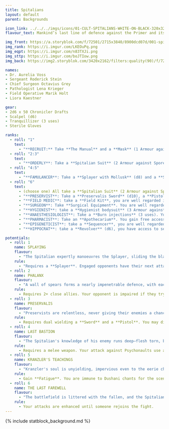```yaml
---
title: Spitalians
layout: default
parent: Backgrounds

icon_link: ../../../imgs/icons/01-CULT-SPITALIANS-WHITE-ON-BLACK-320x320.webp
flavour_text: Mankind’s last line of defence against the Primer and its spawn. [Spitalians](https://degenesis.com/world/cults/spitalians) explore the spore fields, dissect dead Psychonauts, and develop poisons and weapons. With their fungicides they cut swathes into the Sepsis, and carry spore covered muscles in glass tubes to lead them to the Aberrants’ breeding grounds.

img_front: https://a.storyblok.com/f/72501/2715x3840/8900dcd07d/001-spitalians-archetype.jpg
img_rank: https://i.imgur.com/LKEOuPq.png
img_eqpt: https://i.imgur.com/n83TXJi.png
img_sttp: https://i.imgur.com/boJTIow.png
img_back: https://img2.storyblok.com/3420x2162/filters:quality(90)/f/72501/4570x2887/fdff41381a/opener-spitalian.jpg

names:
- Dr. Aurelia Voss
- Sergeant Roderick Stein
- Chief Surgeon Octavius Grey
- Pathologist Lena Krieger
- Field Operative Marik Holt
- Liora Kaestner

gear:
- 2d6 x 50 Chronicler Drafts
- Scalpel (d6)
- Tranquillizer (3 uses)
- Sterile Gloves

ranks:
  - roll: "1"
    text:
      - "**RECRUIT:** Take **The Manual** and a **Mask** (1 Armour against Spore Infestation). <br>"
  - roll: "2:3"
    text:
      - "**ORDERLY**: Take a **Spitalian Suit** (2 Armour against Spore Infestation). You have strengthened your immune system, re-roll 1d6 HP and keep the highest. <br>"
  - roll: "4:5"
    text:
      - "**FAMULANCER**: Take a **Splayer with Mollusk** (d8) and a **Spitalian Suit** (2 Armour against Spore Infestation). You are appreciated and always get food for free in the Protectorate. <br>"
  - roll: "6"
    text:
      - (choose one) All take a **Spitalian Suit** (2 Armour against Spore Infestation). <br>
      - "**PRESERVIST**: Take a **Preservalis Sword** (d10), a **Pistol** (d6) and a **Horse**. In the Protectorate, you have access to armoires. <br>"
      - "**FIELD MEDIC**: take a **Field Kit**, you are well regarded in the Protectorate. <br>"
      - "**SURGEON**: Take **Surgical Equipment**. You are well regarded by the Anabaptists. <br>"
      - "**HYGIENIST**: take a **Hygienist bodysuit** (3 Armour against Spore Infestation). you are well regarded by the Judges. <br>"
      - "**ANAESTHESIOLOGIST**: Take a **Burn injections** (3 uses). You can use **Burn** unpunished. <br>"
      - "**PHARMACIST**: Take an **Apothecarium**. You gain free access to pharmacies and hospitals. <br>"
      - "**EPIGENETICIST**: take a **Sequencer**, you are well regarded by the Chroniclers. <br>"
      - "**HIPPOCRAT**: take a **Revolver** (d6), you have access to secret facilities. <br>"

potentials:
  - roll: 1
    name: SPLAYING
    flavour:
      - "The Spitalian expertly manoeuvres the Splayer, sliding the blades open and closed with precise, deadly efficiency. With a swift motion, he strikes, forcing the mechanism to snap open, and prepares for another strike, each movement adding to his defence and control of battlefield. "
    rule:
      - "Requires a **Splayer**. Engaged opponents have their next attacks impaired. Your attacks are impaired (d4) but they have the Blast property."
  - roll: 2
    name: PHALANX
    flavour:
      - "A wall of spears forms a nearly impenetrable defence, with each point aimed at the enemy. Standing shoulder to shoulder, the Spitalian joins the line, ready to draw attacks toward himself to protect his comrades. As the phalanx strengthens, any foe foolish enough to charge risks impaling themselves on their deadly formation."
    rule:
      - Requires 2+ close allies. Your opponent is impaired if they try to attack the formation in melee.
  - roll: 3
    name: PRESERVALIS
    flavour:
      - "Preservists are relentless, never giving their enemies a chance to surrender. Trained in a brutal technique known as Preservalis, they strike with their sword to create an opening, then follow up with a point-blank pistol shot to ensure the kill. The recoil propels them out of reach, leaving their foes defenceless."
    rule:
      - Requires dual wielding a **Sword** and a **Pistol**. You may disengage after a melee attack.
  - roll: 4
    name: LAST BASTION
    flavour:
      - "The Spitalian's knowledge of his enemy runs deep—flesh torn, bones exposed, even the most hidden vulnerabilities laid bare. He knows precisely where to strike and how to inflict maximum pain. When facing Psychonauts, this intimate understanding grants him an edge, allowing him to strike with devastating accuracy."
    rule:
      - Requires a melee weapon. Your attack against Psychonaults use a die one size larger.
  - roll: 5
    name: KRANZLER'S TEACHINGS
    flavour:
      - "Kranzler's soul is unyielding, impervious even to the eerie chants of the Dushani. Famulancers study his techniques, but only the most dedicated can truly master them. Those who succeed become temporarily immune to Psychonautic mental influences, standing firm when others would falter."
    rule:
      - Gain **Fatigue**. You are immune to Dushani chants for the scene.
  - roll: 6
    name: THE LAST FAREWELL
    flavour:
      - "The battlefield is littered with the fallen, and the Spitalian stands alone, the last beacon of hope. In this desperate hour, a destructive madness fuels him, his humanity burning away as he fights on. For a brief time, his attacks, defences, and resilience surge with unmatched fury, but if an ally stirs and rejoins the fight, the flame of his rage extinguishes."
    rule:
      - Your attacks are enhanced until someone rejoins the fight.
---
```


{% include statblock_background.md %}

